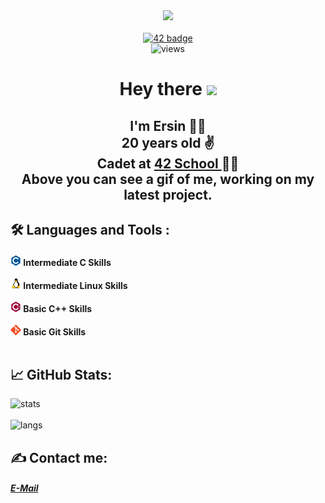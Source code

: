 

<!--
**080sinner/080sinner** is a ✨ _special_ ✨ repository because its `README.md` (this file) appears on your GitHub profile.

Here are some ideas to get you started:

- 🔭 I’m currently working on ...
- 🌱 I’m currently learning ...
- 👯 I’m looking to collaborate on ...
- 🤔 I’m looking for help with ...
- 💬 Ask me about ...
- 📫 How to reach me: ...
- 😄 Pronouns: ...
- ⚡ Fun fact: ...
-->

<div id="header" align="center">
    <img src="https://media.giphy.com/media/3oKIPnAiaMCws8nOsE/giphy.gif" width="200"/>
</div>
<br>
<div id="badges" align="center">
  <a href="https://profile.intra.42.fr/users/eozben">
    <img src="https://img.shields.io/badge/42_Profile-lightblue?style=flat-square&logo=42logo.png;base64" alt="42 badge" width="80"/>
  </a>
  <br>
  <img src="https://komarev.com/ghpvc/?username=080sinner&style=flat-square&color=blue" alt="views"/>
  <h1>
    Hey there
    <img src="https://media.giphy.com/media/hvRJCLFzcasrR4ia7z/giphy.gif" width="30px"/>
  </h1>
  <h2>
    I'm Ersin 👨‍💻 <br> 20 years old ✌️ <br> Cadet at <a href="https://www.42heilbronn.de/en/">42 School </a>👨‍🎓<br>
    Above you can see a gif of me, working on my latest project.
  </h2>
 </div>

## :hammer_and_wrench: Languages and Tools :
 <div id="tools" align="left">
     <h4>
      <img src="https://raw.githubusercontent.com/devicons/devicon/2ae2a900d2f041da66e950e4d48052658d850630/icons/c/c-plain.svg" alt="c" width="17" height="17">  Intermediate C Skills
     <br> <br>
   <img src="https://raw.githubusercontent.com/devicons/devicon/2ae2a900d2f041da66e950e4d48052658d850630/icons/linux/linux-original.svg" alt="linux" width="17" height="17">
     Intermediate Linux Skills
    <br> <br>
    <img src="https://raw.githubusercontent.com/devicons/devicon/2ae2a900d2f041da66e950e4d48052658d850630/icons/cplusplus/cplusplus-plain.svg" alt="cpp" width="17" height="17">
     Basic C++ Skills
    <br> <br>
    <img src="https://raw.githubusercontent.com/devicons/devicon/2ae2a900d2f041da66e950e4d48052658d850630/icons/git/git-plain.svg" alt="git" width="17" height="17">
     Basic Git Skills
      <br> <br>
    </h4>
  </div>
 

 ##  📈 GitHub Stats:
 <div id="stats" align="left">
  <img src="http://github-readme-streak-stats.herokuapp.com/?user=080sinner&theme=dark&date_format=M%20j%5B%2C%20Y%5D" alt="stats"/> <br> <br>
    <img src="https://github-readme-stats.vercel.app/api/top-langs/?username=080sinner&layout=compact&theme=vision-friendly-dark" alt="langs"/>
 </div>
 
 ## :writing_hand: Contact me:
 <div id="email" align=left>
    <h5>
      <a href="mailto:eozben@student.42heilbronn.de">
        E-Mail </a>
  </h5>
  </div>
